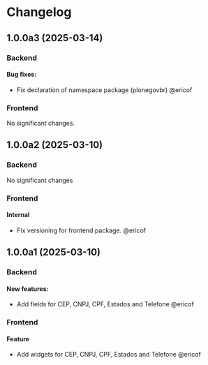 # Changelog

<!-- towncrier release notes start -->
## 1.0.0a3 (2025-03-14)

### Backend


#### Bug fixes:

- Fix declaration of namespace package (plonegovbr) @ericof 



### Frontend

No significant changes.


## 1.0.0a2 (2025-03-10)

### Backend

No significant changes

### Frontend

#### Internal

- Fix versioning for frontend package. @ericof



## 1.0.0a1 (2025-03-10)

### Backend


#### New features:

- Add fields for CEP, CNPJ, CPF, Estados and Telefone @ericof



### Frontend

#### Feature

- Add widgets for CEP, CNPJ, CPF, Estados and Telefone @ericof
